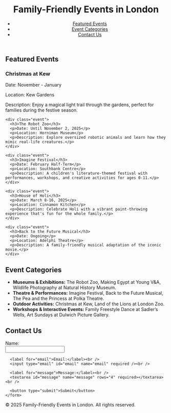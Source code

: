 <html lang="en">
<head>
  <meta charset="UTF-8">
  <meta name="viewport" content="width=device-width, initial-scale=1.0">
  <link rel="stylesheet" href="styles.css">
</head>
<body>
  <header>
    <h1>Family-Friendly Events in London</h1>
    <nav>
      <ul class="navbar">
        <li><a href="#featured">Featured Events</a></li>
        <li><a href="#categories">Event Categories</a></li>
        <li><a href="#contact">Contact Us</a></li>
      </ul>
    </nav>
  </header>

  <section id="featured" class="section">
    <h2>Featured Events</h2>
    <div class="event">
      <h3>Christmas at Kew</h3>
      <p>Date: November - January</p>
      <p>Location: Kew Gardens</p>
      <p>Description: Enjoy a magical light trail through the gardens, perfect for families during the festive season.</p>
    </div>

    <div class="event">
      <h3>The Robot Zoo</h3>
      <p>Date: Until November 2, 2025</p>
      <p>Location: Horniman Museum</p>
      <p>Description: Explore oversized robotic animals and learn how they mimic real-life creatures.</p>
    </div>

    <div class="event">
      <h3>Imagine Festival</h3>
      <p>Date: February Half-Term</p>
      <p>Location: Southbank Centre</p>
      <p>Description: A children's literature-themed festival with performances, workshops, and creative activities for ages 0-11.</p>
    </div>

    <div class="event">
      <h3>House of Holi</h3>
      <p>Date: March 8-16, 2025</p>
      <p>Location: Cinnamon Kitchen</p>
      <p>Description: Celebrate Holi with a vibrant paint-throwing experience that's fun for the whole family.</p>
    </div>

    <div class="event">
      <h3>Back to the Future Musical</h3>
      <p>Date: Ongoing</p>
      <p>Location: Adelphi Theatre</p>
      <p>Description: A family-friendly musical adaptation of the iconic movie.</p>
    </div>
  </section>

  <section id="categories" class="section">
    <h2>Event Categories</h2>
    <ul class="categories-list">
      <li><strong>Museums & Exhibitions:</strong> The Robot Zoo, Making Egypt at Young V&A, Wildlife Photography at Natural History Museum.</li>
      <li><strong>Theatre & Performances:</strong> Imagine Festival, Back to the Future Musical, The Pea and the Princess at Polka Theatre.</li>
      <li><strong>Outdoor Activities:</strong> Christmas at Kew, Land of the Lions at London Zoo.</li>
      <li><strong>Workshops & Interactive Events:</strong> Family Freestyle Dance at Sadler’s Wells, Art Sundays at Dulwich Picture Gallery.</li>
    </ul>
  </section>

  <section id="contact" class="section">
    <h2>Contact Us</h2>
    <form id="contact-form">
      <label for="name">Name:</label><br />
      <input type="text" id="name" name="name" required /><br />

      <label for="email">Email:</label><br />
      <input type="email" id="email" name="email" required /><br />

      <label for="message">Message:</label><br />
      <textarea id="message" name="message" rows="4" required></textarea><br />

      <button type="submit">Submit</button>
    </form>
  </section>

  <footer>
    <p>&copy; 2025 Family-Friendly Events in London. All rights reserved.</p>
  </footer>

  <!-- Link to JavaScript -->
  <script src="script.js"></script>
</body>
</html>

